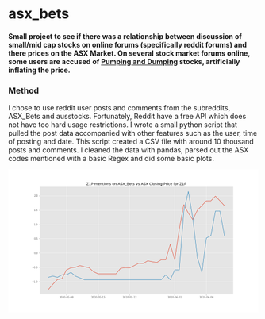 # asx_bets
#### Small project to see if there was a relationship between discussion of small/mid cap stocks on online forums (specifically reddit forums) and there prices on the ASX Market. On several stock market forums online, some users are accused of [Pumping and Dumping](https://en.wikipedia.org/wiki/Pump_and_dump) stocks, artificially inflating the price.

### Method
I chose to use reddit user posts and comments from the subreddits, ASX_Bets and ausstocks. Fortunately, Reddit have a free API which does not have too hard usage restrictions. I wrote a small python script that pulled the post data accompanied with other features such as the user, time of posting and date. This script created a CSV file with around 10 thousand posts and comments. I cleaned the data with pandas, parsed out the ASX codes mentioned with a basic Regex and did some basic plots.

![img](/zip_asx_bets_vs_asx_price.png)
